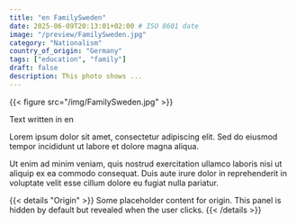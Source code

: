 ```yaml
---
title: "en FamilySweden"
date: 2025-06-09T20:13:01+02:00 # ISO 8601 date
image: "/preview/FamilySweden.jpg"
category: "Nationalism"
country_of_origin: "Germany"
tags: ["education", "family"]
draft: false
description: This photo shows ...
---
```


{{< figure src="/img/FamilySweden.jpg" >}}

Text written in en

Lorem ipsum dolor sit amet, consectetur adipiscing elit. Sed do eiusmod tempor incididunt ut labore et dolore magna aliqua.

Ut enim ad minim veniam, quis nostrud exercitation ullamco laboris nisi ut aliquip ex ea commodo consequat. Duis aute irure dolor in reprehenderit in voluptate velit esse cillum dolore eu fugiat nulla pariatur.


{{< details "Origin" >}}
Some placeholder content for origin. This panel is hidden by default but revealed when the user clicks.
{{< /details >}}

